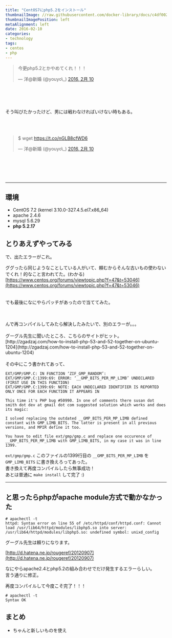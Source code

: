```yaml
---
title: "CentOS7にphp5.2をインストール"
thumbnailImage: //raw.githubusercontent.com/docker-library/docs/c4df0024e2cad985326dc38f6b6ce39abeab59c5/centos/logo.png
thumbnailImagePosition: left
metaAlignment: left
date: 2016-02-10
categories:
- technology
tags:
- centos
- php
---
```


<blockquote class="twitter-tweet" data-lang="ja"><p lang="ja" dir="ltr">今更php5.2とかやめてくれ！！！</p>&mdash; 洋@新婚 (@youyo\_) <a href="https://twitter.com/youyo_/status/697246270478356480">2016, 2月 10</a></blockquote>
<script async src="//platform.twitter.com/widgets.js" charset="utf-8"></script></p>
<br/>
<br/>
<br/>
<br/>
そう叫びたかったけど、男には戦わなければいけない時もある。
<br/>
<br/>
<br/>
<br/>
<blockquote class="twitter-tweet" data-lang="ja"><p lang="de" dir="ltr">$ wget <a href="https://t.co/nGLB8cfWD6">https://t.co/nGLB8cfWD6</a></p>&mdash; 洋@新婚 (@youyo\_) <a href="https://twitter.com/youyo_/status/697246709089349632">2016, 2月 10</a></blockquote>
<script async src="//platform.twitter.com/widgets.js" charset="utf-8"></script>
<br/>
<br/>
<br/>
<br/>

<!--more-->

---

## 環境

- CentOS 7.2 (kernel 3.10.0-327.4.5.el7.x86_64)
- apache 2.4.6
- mysql 5.6.29
- **php 5.2.17**

## とりあえずやってみる

<script src="https://gist.github.com/youyo/e87cd5abe6594bcbc6ae.js"></script>

で、出たエラーがこれ。

<script src="https://gist.github.com/youyo/8c129faf64e8b92609be.js"></script>

ググったら同じようなことしている人がいて、頼むからそんな古いもの使わないでくれ！的なこと言われてた。(わかる)  
[https://www.centos.org/forums/viewtopic.php?f=47&t=53046](https://www.centos.org/forums/viewtopic.php?f=47&t=53046)  
<br/>
<br/>
でも最後になにやらパッチがあったので当ててみた。

<script src="https://gist.github.com/youyo/39704fbe5f7b3ddf8602.js"></script>

<br/>
<br/>
んで再コンパイルしてみたら解決したみたいで、別のエラーが。。。

<script src="https://gist.github.com/youyo/ca451741465d46a5d08d.js"></script>

<br/>
<br/>
グーグル先生に聞いたところ、こちらのサイトがヒット。
[http://zgadzaj.com/how-to-install-php-53-and-52-together-on-ubuntu-1204](http://zgadzaj.com/how-to-install-php-53-and-52-together-on-ubuntu-1204)

<br/>
<br/>
その中にこう書かれてあって、

```
EXT/GMP/GMP.C: IN FUNCTION ‘ZIF_GMP_RANDOM’:
EXT/GMP/GMP.C:1399:69: ERROR: ‘__GMP_BITS_PER_MP_LIMB’ UNDECLARED (FIRST USE IN THIS FUNCTION)
EXT/GMP/GMP.C:1399:69: NOTE: EACH UNDECLARED IDENTIFIER IS REPORTED ONLY ONCE FOR EACH FUNCTION IT APPEARS IN

This time it's PHP bug #50990. In one of comments there susan dot smith dot dev at gmail dot com suggested solution which works and does its magic:

I solved replacing the outdated __GMP_BITS_PER_MP_LIMB defined constant with GMP_LIMB_BITS. The latter is present in all previous versions, and MPIR define it too.

You have to edit file ext/gmp/gmp.c and replace one occurence of __GMP_BITS_PER_MP_LIMB with GMP_LIMB_BITS, in my case it was in line 1399.
```

`ext/gmp/gmp.c` このファイルの1399行目の `__GMP_BITS_PER_MP_LIMB` を `GMP_LIMB_BITS` に書き換えろってあった。  
書き換えて再度コンパイルしたら無事成功！  
あとは普通に `make install` して完了 :)  
  
---

## と思ったらphpがapache module方式で動かなかった

```
# apachectl -t
httpd: Syntax error on line 55 of /etc/httpd/conf/httpd.conf: Cannot load /usr/lib64/httpd/modules/libphp5.so into server: /usr/lib64/httpd/modules/libphp5.so: undefined symbol: unixd_config
```

グーグル先生は頼りになります。  
  
[http://d.hatena.ne.jp/rougeref/20120907](http://d.hatena.ne.jp/rougeref/20120907)

なにやらapache2.4とphp5.2の組み合わせでだけ発生するエラーらしい。  
言う通りに修正。  

<script src="https://gist.github.com/youyo/583d3d0a65e36bdd6ed5.js"></script>

再度コンパイルして今度こそ完了！！！

```
# apachectl -t
Syntax OK
```

## まとめ

- ちゃんと新しいものを使え
